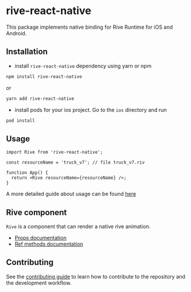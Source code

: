 # rive-react-native

This package implements native binding for Rive Runtime for iOS and Android.

## Installation

- install `rive-react-native` dependency using yarn or npm

```sh
npm install rive-react-native
```

or

```sh
yarn add rive-react-native
```

- install pods for your ios project. Go to the `ios` directory and run

```sh
pod install
```

## Usage

```tsx
import Rive from 'rive-react-native';

const resourceName = 'truck_v7'; // file truck_v7.riv

function App() {
  return <Rive resourceName={resourceName} />;
}
```

A more detailed guide about usage can be found [here](./docs/usage-guide.md)

## Rive component

`Rive` is a component that can render a native rive animation.

- [Props documentation](./docs/rive-react-native-reference.md#props)
- [Ref methods documentation](./docs/rive-react-native-reference.md#ref-methods)

## Contributing

See the [contributing guide](CONTRIBUTING.md) to learn how to contribute to the repository and the development workflow.
